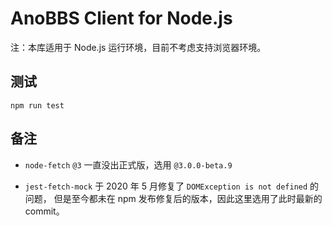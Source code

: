 # AnoBBS Client for Node.js

注：本库适用于 Node.js 运行环境，目前不考虑支持浏览器环境。

## 测试

`npm run test`

## 备注

* `node-fetch` `@3` 一直没出正式版，选用 `@3.0.0-beta.9`

* `jest-fetch-mock` 于 2020 年 5 月修复了 `DOMException is not defined` 的问题，
    但是至今都未在 npm 发布修复后的版本，因此这里选用了此时最新的 commit。
